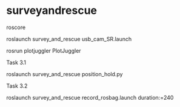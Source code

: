 # surveyandrescue


roscore

roslaunch survey_and_rescue usb_cam_SR.launch

rosrun plotjuggler PlotJuggler



Task 3.1

roslaunch survey_and_rescue position_hold.py

Task 3.2

roslaunch survey_and_rescue record_rosbag.launch duration:=240
